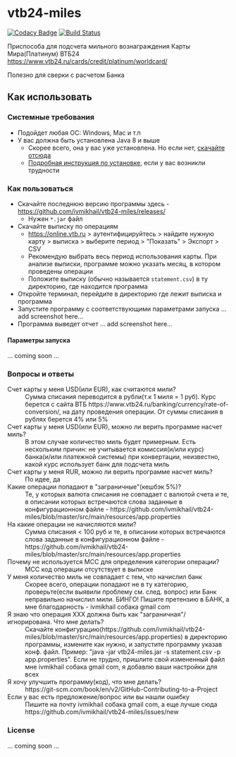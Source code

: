 # vtb24-miles

[![Codacy Badge](https://api.codacy.com/project/badge/Grade/5420977c69824cce879294432154eb58)](https://app.codacy.com/app/ivmikhail/vtb24-miles?utm_source=github.com&utm_medium=referral&utm_content=ivmikhail/vtb24-miles&utm_campaign=badger) 
[![Build Status](https://travis-ci.org/ivmikhail/vtb24-miles.svg?branch=master)](https://travis-ci.org/ivmikhail/vtb24-miles)

Приспособа для подсчета мильного вознаграждения Карты Мира(Платинум) ВТБ24 https://www.vtb24.ru/cards/credit/platinum/worldcard/

Полезно для сверки с расчетом Банка

## Как использовать

### Системные требования

* Подойдет любая ОС: Windows, Mac и т.п
* У вас должна быть установлена Java 8 и выше
  * Скорее всего, она у вас уже установлена. Но если нет, [скачайте отсюда](https://www.java.com/ru/download/)
  * [Подробная инструкция по установке](https://www.java.com/ru/download/help/download_options.xml), если у вас возникли трудности
  
### Как пользоваться

* Скачайте последнюю версию программы здесь - https://github.com/ivmikhail/vtb24-miles/releases/
  * Нужен `*.jar` файл
* Скачайте выписку по операциям
  * https://online.vtb.ru > аутентифицируйтесь > найдите нужную карту > выписка > выберите период > "Показать" > Экспорт > CSV
  * Рекомендую выбрать весь период использования карты. При анализе выписки, программе можно указать месяц, в котором проведены операции
  * Положите выписку (обычно называется `statement.csv`) в ту директорию, где находится программа
* Откройте терминал, перейдите в директорию где лежит выписка и программа
* Запустите программу с соответствующими параметрами запуска
... add screenshot here...
* Программа выведет отчет
... add screenshot here...

#### Параметры запуска

... coming soon ...

### Вопросы и ответы

<dl>
  <dt>Счет карты у меня USD(или EUR), как считаются мили?</dt>
  <dd>
    Сумма списания переводится в рубли(т.к 1 миля = 1 руб). Курс берется с сайта ВТБ https://www.vtb24.ru/banking/currency/rate-of-conversion/, на дату проведения операции. От суммы списания в рублях берется 4% или 5%
  </dd>
  
  <dt>Счет карты у меня USD(или EUR), можно ли верить программе насчет миль?</dt>
  <dd>
    В этом случае количество миль будет примерным. Есть нескольким причин: не учитывается комиссия(и/или курс) банка(и/или платежной системы) при конвертации, неизвестно, какой курс использует банк для подсчета миль
  </dd>
  
  <dt>Счет карты у меня RUR, можно ли верить программе насчет миль?</dt>
  <dd>
    По идее, да
  </dd> 
  
  <dt>Какие операции попадают в "заграничные"(кешбэк 5%)?</dt>
  <dd>Те, у которых валюта списания не совпадает с валютой счета и те, в описании которых встречаются слова заданные в конфигурационном файле - https://github.com/ivmikhail/vtb24-miles/blob/master/src/main/resources/app.properties</dd>
    
  <dt>На какие операции не начисляются мили?</dt>
  <dd>Сумма списания  < 100 руб и те, в описании которых встречаются слова заданные в конфигурационном файле - https://github.com/ivmikhail/vtb24-miles/blob/master/src/main/resources/app.properties</dd>
  
  <dt>Почему не используется MCC для определения категории операции?</dt>
  <dd>MCC код операции отсутствует в выписке</dd>
  
  <dt>У меня количество миль не совпадает с тем, что начислил банк</dt>
  <dd>Скорее всего, операции попадают не в ту категорию, проверьте(если выявили проблему см. след. вопрос) или Банк неправильно начислил мили. БИНГО! Пишите претензию в БАНК, а мне благодарность - ivmikhail собака gmail com</dd>
  
  <dt>Я знаю что операция XXX должна быть как "заграничная"/игнорирована. Что мне делать?</dt>
  <dd>Скачайте конфигурацию(https://github.com/ivmikhail/vtb24-miles/blob/master/src/main/resources/app.properties) в директорию программы, измените как нужно, и запустите программу указав конф. файл. Пример: "java -jar vtb24-miles.jar -s statement.csv -p app.properties". Если не трудно, пришлите свой измененный файл мне ivmikhail собака gmail com, я добавлю ваши настройки для всех</dd>
  
  <dt>Я хочу улучшить программу(код), что мне делать?</dt>
  <dd>https://git-scm.com/book/en/v2/GitHub-Contributing-to-a-Project</dd>
  
  <dt>Если у вас есть предложение/вопрос или вы нашли ошибку</dt>
  <dd>Пишите на почту ivmikhail собака gmail com, а еще лучше сюда https://github.com/ivmikhail/vtb24-miles/issues/new</dd>
</dl>

### License
... coming soon ...
